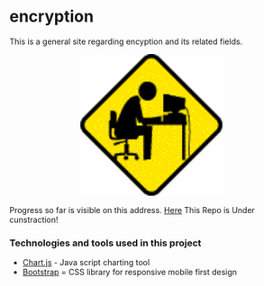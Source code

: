 # encryption

This is a general site regarding encyption and its related fields.

 <div align="center" >
      <img
        src="./tbd.gif"
        alt="tbd"
        width="50%"
        height="50%"
      />
  </div>

Progress so far is visible on this address. [Here](https://majid-t.github.io/encryption)
This Repo is Under cunstraction!

### Technologies and tools used in this project

- [Chart.js](https://www.chartjs.org/) - Java script charting tool
- [Bootstrap](https://getbootstrap.com/) = CSS library for responsive mobile first design
